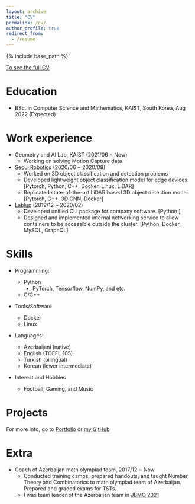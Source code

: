 ```yaml
---
layout: archive
title: "CV"
permalink: /cv/
author_profile: true
redirect_from:
  - /resume
---
```


{% include base_path %}

[To see the full CV](/files/cv.pdf)

Education
======
* BSc. in Computer Science and Mathematics, KAIST, South Korea, Aug 2022 (Expected)

Work experience
======
* Geometry and AI Lab, KAIST (2021/06 ~ Now)
  * Working on solving Motion Capture data
* [Seoul Robotics](https://www.seoulrobotics.org/) (2020/06 ~ 2020/08)
  * Worked on 3D object classification and detection problems
  * Developed lightweight object classification model for edge devices.[Pytorch, Python, C++, Docker, Linux, LiDAR]
  * Replicated state-of-the-art LiDAR based 3D object detection model. [Pytorch, C++, 3D CNN, Docker]
* [Lablup](https://www.lablup.ai/) (2019/12 ~ 2020/02)
  * Developed unified CLI package for company software. [Python ]
  * Designed and implemented internal networking service to allow containers to be accessible outside the cluster. [Python, Docker, MySQL, GraphQL]
  
Skills
======
* Programming:
  * Python
    * PyTorch, Tensorflow, NumPy, and etc.
  * C/C++

* Tools/Software
  * Docker
  * Linux

* Languages:
  * Azerbaijani (native)
  * English (TOEFL 105)
  * Turkish (bilingual)
  * Korean (lower intermediate)
* Interest and Hobbies
  * Football, Gaming, and Music


Projects
======
For more info, go to [Portfolio](/portfolio) or [my GitHub](github.com/miraliahmadli)

<!-- Publications
======
  <ul>{% for post in site.publications %}
    {% include archive-single-cv.html %}
  {% endfor %}</ul>
  
Talks
======
  <ul>{% for post in site.talks %}
    {% include archive-single-talk-cv.html %}
  {% endfor %}</ul>
  
Teaching
======
  <ul>{% for post in site.teaching %}
    {% include archive-single-cv.html %}
  {% endfor %}</ul> -->
  
Extra
======
* Coach of Azerbaijan math olympiad team, 2017/12 ~ Now
  * Conducted training camps, prepared handouts, and taught Number Theory and Combinatorics to math olympiad team of Azerbaijan. Prepared and graded exams for TSTs.
  * I was team leader of the Azerbaijan team in [JBMO 2021](http://jbmo2021.ance.gov.md/index.html)

